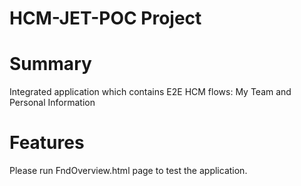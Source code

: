# HCM-JET-POC Project

# Summary
Integrated application which contains E2E HCM flows: My Team and Personal Information

# Features
Please run FndOverview.html page to test the application.